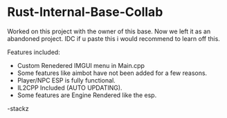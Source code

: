 # Rust-Internal-Base-Collab
Worked on this project with the owner of this base. Now we left it as an abandoned project.
IDC if u paste this i would recommend to learn off this.

Features included:
- Custom Renedered IMGUI menu in Main.cpp
- Some features like aimbot have not been added for a few reasons.
- Player/NPC ESP is fully functional.
- IL2CPP Included (AUTO UPDATING).
- Some features are Engine Rendered like the esp.

-stackz
